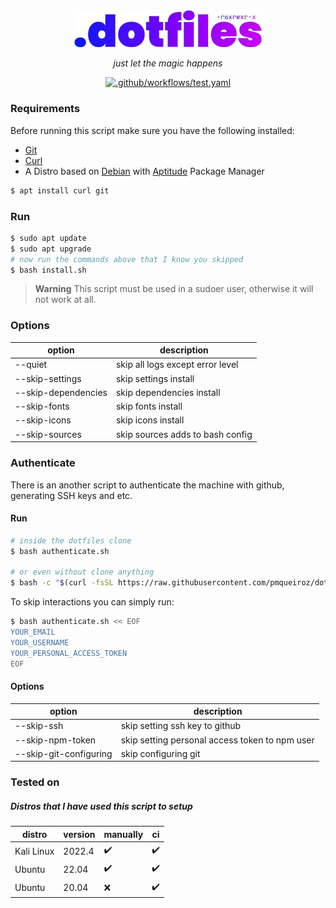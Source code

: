 <!-- VARS -->
[git-url]: https://git-scm.com/
[curl-url]: https://curl.se/
[aptitude-url]: https://wiki.debian.org/Aptitude
[debian-url]: https://www.debian.org/
<!-- END_VARS -->

<div align="center" >
   <img src="./.github/assets/logo_wo_blur.svg" width=300>

   _just let the magic happens_
   
   [![.github/workflows/test.yaml](https://github.com/pmqueiroz/dotfiles/actions/workflows/test.yaml/badge.svg?branch=master)](https://github.com/pmqueiroz/dotfiles/actions/workflows/test.yaml)
   
</div>

### Requirements

Before running this script make sure you have the following installed:
   * [Git][git-url]
   * [Curl][curl-url]
   * A Distro based on [Debian][debian-url] with [Aptitude][aptitude-url] Package Manager

```sh
$ apt install curl git
```

### Run

```sh
$ sudo apt update
$ sudo apt upgrade
# now run the commands above that I know you skipped
$ bash install.sh
```
> **Warning** This script must be used in a sudoer user, otherwise it will not work at all.

### Options

| option  |          description             |
|---------|----------------------------------|
| --quiet | skip all logs except error level |
| --skip-settings | skip settings install |
| --skip-dependencies | skip dependencies install |
| --skip-fonts | skip fonts install |
| --skip-icons | skip icons install |
| --skip-sources | skip sources adds to bash config |

### Authenticate

There is an another script to authenticate the machine with github, generating SSH keys and etc.

#### Run

```sh
# inside the dotfiles clone
$ bash authenticate.sh

# or even without clone anything
$ bash -c "$(curl -fsSL https://raw.githubusercontent.com/pmqueiroz/dotfiles/master/authenticate.sh)"
```

To skip interactions you can simply run:

```sh
$ bash authenticate.sh << EOF
YOUR_EMAIL
YOUR_USERNAME
YOUR_PERSONAL_ACCESS_TOKEN
EOF
```

#### Options

| option  |          description             |
|---------|----------------------------------|
| --skip-ssh | skip setting ssh key to github |
| --skip-npm-token | skip setting personal access token to npm user |
| --skip-git-configuring | skip configuring git |

### Tested on

##### Distros that I have used this script to setup

| distro | version | manually | ci |
| -------|---------|----------|----|
| Kali Linux | 2022.4 | :heavy_check_mark: | :heavy_check_mark: |
| Ubuntu | 22.04 | :heavy_check_mark: | :heavy_check_mark: |
| Ubuntu | 20.04 | :x: | :heavy_check_mark: |
